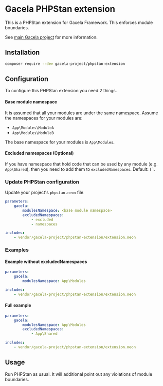 # Gacela PHPStan extension

This is a PHPStan extension for Gacela Framework. This enforces module boundaries.

See [main Gacela project](https://github.com/gacela-project/gacela) for more information.

## Installation

```bash
composer require --dev gacela-project/phpstan-extension
```

## Configuration

To configure this PHPStan extension you need 2 things.

#### Base module namespace

It is assumed that all your modules are under the same namespace. 
Assume the namespaces for your modules are:

- `App\Modules\ModuleA`
- `App\Modules\ModuleB` 

The base namespace for your modules is `App\Modules`.

#### Excluded namespaces (Optional)

If you have namespace that hold code that can be used by any module (e.g. `App\Shared`), 
then you need to add them to `excludedNamespaces`. Default: `[]`.


### Update PHPStan configuration

Update your project's `phpstan.neon` file:

```yaml
parameters:
    gacela:
        modulesNamespace: <base module namespace>
        excludedNamespaces:
            - excluded
            - namespaces

includes:
    - vendor/gacela-project/phpstan-extension/extension.neon
```

### Examples

#### Example without excludedNamespaces

```yaml
parameters:
    gacela:
        modulesNamespace: App\Modules

includes:
    - vendor/gacela-project/phpstan-extension/extension.neon
```

#### Full example

```yaml
parameters:
    gacela:
        modulesNamespace: App\Modules
        excludedNamespaces: 
            - App\Shared

includes:
    - vendor/gacela-project/phpstan-extension/extension.neon
```


## Usage

Run PHPStan as usual. It will additional point out any violations of module boundaries.


